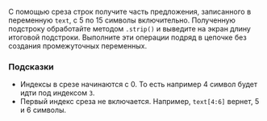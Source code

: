 С помощью среза строк получите часть предложения, записанного в переменную `text`, с 5 по 15 символы включительно. Полученную подстроку обработайте методом `.strip()` и выведите на экран длину итоговой подстроки. Выполните эти операции подряд в цепочке без создания промежуточных переменных.

### Подсказки

* Индексы в срезе начинаются с 0. То есть например 4 символ будет идти под индексом `3`.
* Первый индекс среза не включается. Например, `text[4:6]` вернет, 5 и 6 символы.
